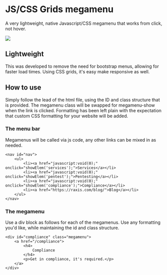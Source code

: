 # JS/CSS Grids megamenu
A very lightweight, native Javascript/CSS megamenu that works from click, not hover.

<a href="https://github.com/teloe/snazzymenu/blob/main/LICENSE"><img src="https://img.shields.io/github/license/teloe/snazzymenu?style=for-the-badge" /></a>



## Lightweight
This was developed to remove the need for bootstrap menus, allowing for faster load times.  Using CSS grids, it's easy
make responsive as well.

## How to use
Simply follow the lead of the html file, using the ID and class structure that is provided.  The megamenu class will be
swapped for megamenu-show when the link is clicked.  Formatting has been left plain with the expectation that
custom CSS formatting for your website will be added.

### The menu bar

Megamenus will be called via js code, any other links can be mixed in as needed.

```
<nav id="nav">
    <ul>
        <li><a href="javascript:void(0);" onclick="showElem('services');">Services</a></li>
        <li><a href="javascript:void(0);" onclick="showElem('pentest');">Pentesting</a></li>
        <li><a href="javascript:void(0);" onclick="showElem('compliance');">Compliance</a></li>
        <li><a href="https://raxis.com/blog/">Blog</a></li>
    </ul>
</nav>
```

### The megamenu

Use a div block as follows for each of the megamenus.  Use any formatting you'd like, while maintaining the id and class structure.

```
<div id="compliance" class="megamenu">
    <a href="/compliance">
        <h4>
            Compliance
        </h4>
        <p>Get in compliance, it's required.</p>
    </a>
</div>
```
